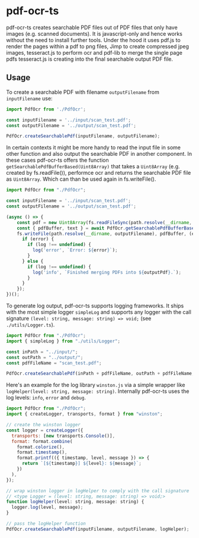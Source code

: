 # pdf-ocr-ts
pdf-ocr-ts creates searchable PDF files out of PDF files that only have images (e.g. scanned documents).
It is javascript-only and hence works without the need to install further tools.
Under the hood it uses pdf.js to render the pages within a pdf to png files, Jimp to create compressed jpeg images, tesseract.js to perform ocr and pdf-lib to merge the single page pdfs tesseract.js is creating into the final searchable output PDF file.
## Usage
To create a searchable PDF with filename `outputFilename` from `inputFilename` use:
```javascript
import PdfOcr from './PdfOcr';

const inputFilename = '../input/scan_test.pdf';
const outputFilename = '../output/scan_test.pdf';

PdfOcr.createSearchablePdf(inputFilename, outputFilename);
```
In certain contexts it might be more handy to read the input file in some other function and also output the searchable PDF in another component. In these cases pdf-ocr-ts offers the function `getSearchablePdfBufferBased(Uint8Array)` that takes a `Uint8Array` (e.g. created by fs.readFile()), performce ocr and returns the searchable PDF file as `Uint8Array`. Which can than be used again in fs.writeFile().
```javascript
import PdfOcr from "./PdfOcr";

const inputFilename = '../input/scan_test.pdf';
const outputFilename = '../output/scan_test.pdf';

(async () => {
    const pdf = new Uint8Array(fs.readFileSync(path.resolve(__dirname, inputFilename)));
    const { pdfBuffer, text } = await PdfOcr.getSearchablePdfBufferBased(pdf);
    fs.writeFile(path.resolve(__dirname, outputFilename), pdfBuffer, (error) => {
      if (error) {
        if (log !== undefined) {
          log('error', `Error: ${error}`);
        }
      } else {
        if (log !== undefined) {
          log('info', `Finished merging PDFs into ${outputPdf}.`);
        }
      }
    });
})();
```
To generate log output, pdf-ocr-ts supports logging frameworks. It ships with the most simple logger `simpleLog` and supports any logger with the call signature `(level: string, message: string) => void;` (see `./utils/Logger.ts`).
```javascript
import PdfOcr from "./PdfOcr";
import { simpleLog } from "./utils/Logger";

const inPath = "../input/";
const outPath = "../output/";
const pdfFileName = "scan_test.pdf";

PdfOcr.createSearchablePdf(inPath + pdfFileName, outPath + pdfFileName, simpleLog);
```
Here's an example for the log library `winston.js` via a simple wrapper like `logHelper(level: string, message: string)`. Internally pdf-ocr-ts uses the log levels: `info`, `error` and `debug`.
```javascript
import PdfOcr from "./PdfOcr";
import { createLogger, transports, format } from "winston";

// create the winston logger
const logger = createLogger({
  transports: [new transports.Console()],
  format: format.combine(
    format.colorize(),
    format.timestamp(),
    format.printf(({ timestamp, level, message }) => {
      return `[${timestamp}] ${level}: ${message}`;
    })
  ),
});

// wrap winston logger in logHelper to comply with the call signature 
// <type Logger = (level: string, message: string) => void;>
function logHelper(level: string, message: string) {
  logger.log(level, message);
}

// pass the logHelper function
PdfOcr.createSearchablePdf(inputFilename, outputFilename, logHelper);
```
